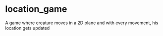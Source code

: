 # location_game
A game where creature moves in a 2D plane and with every movement, his location gets updated
